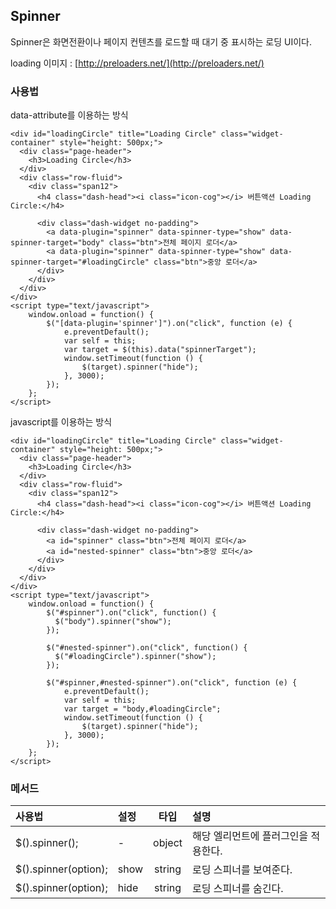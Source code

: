 <!--
layout: 'post'
section: 'Cornerstone Framework'
title: '스피너'
outline: 'Spinner은 화면전환이나 페이지 컨텐츠를 로드할 때 대기 중 표시하는 로딩 UI이다. data-attribute를 이용하는 방식. javascript를 이용하는 방식...'
date: '2012-11-16'
tagstr: 'widget'
order: '[4, 3, 12]'
thumbnail: '4.3.12.spinner.png'
-->

## Spinner
 Spinner은 화면전환이나 페이지 컨텐츠를 로드할 때 대기 중 표시하는 로딩 UI이다.
 

loading 이미지 : [http://preloaders.net/](http://preloaders.net/)

### 사용법
data-attribute를 이용하는 방식

``` cm
<div id="loadingCircle" title="Loading Circle" class="widget-container" style="height: 500px;">
  <div class="page-header">
    <h3>Loading Circle</h3>
  </div>
  <div class="row-fluid">
    <div class="span12">
      <h4 class="dash-head"><i class="icon-cog"></i> 버튼액션 Loading Circle:</h4>

      <div class="dash-widget no-padding">
        <a data-plugin="spinner" data-spinner-type="show" data-spinner-target="body" class="btn">전체 페이지 로더</a>
        <a data-plugin="spinner" data-spinner-type="show" data-spinner-target="#loadingCircle" class="btn">중앙 로더</a>
      </div>
    </div>
  </div>
</div>
<script type="text/javascript">
    window.onload = function() {
        $("[data-plugin='spinner']").on("click", function (e) {
            e.preventDefault();
            var self = this;
            var target = $(this).data("spinnerTarget");
            window.setTimeout(function () {
                $(target).spinner("hide");
            }, 3000);
        });
    };
</script>
```

javascript를 이용하는 방식


``` cm
<div id="loadingCircle" title="Loading Circle" class="widget-container" style="height: 500px;">
  <div class="page-header">
    <h3>Loading Circle</h3>
  </div>
  <div class="row-fluid">
    <div class="span12">
      <h4 class="dash-head"><i class="icon-cog"></i> 버튼액션 Loading Circle:</h4>

      <div class="dash-widget no-padding">
        <a id="spinner" class="btn">전체 페이지 로더</a>
        <a id="nested-spinner" class="btn">중앙 로더</a>
      </div>
    </div>
  </div>
</div>
<script type="text/javascript">
    window.onload = function() {
        $("#spinner").on("click", function() {
          $("body").spinner("show");
        });

        $("#nested-spinner").on("click", function() {
          $("#loadingCircle").spinner("show");
        });

        $("#spinner,#nested-spinner").on("click", function (e) {
            e.preventDefault();
            var self = this;
            var target = "body,#loadingCircle";
            window.setTimeout(function () {
                $(target).spinner("hide");
            }, 3000);
        });
    };
</script>
```

### 메서드

사용법 | 설정 | 타입 | 설명
:-- | :-- | :-: | :--
$().spinner(); | - | object | 해당 엘리먼트에 플러그인을 적용한다.
$().spinner(option); | show | string | 로딩 스피너를 보여준다.
$().spinner(option); | hide | string | 로딩 스피너를 숨긴다.
